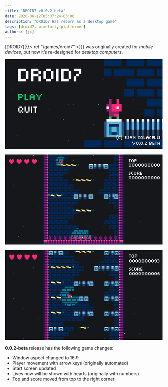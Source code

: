 ```yaml
---
title: "DROID7 v0.0.2-beta"
date: 2020-06-12T05:37:24-03:00
description: "DROID7 Has reborn as a desktop game"
tags: [droid7, pixelart, platformer]
authors: [jc]
---
```


[DROID7]({{< ref "/games/droid7" >}}) was originally created for _mobile devices_, but now it’s re-designed for _desktop computers_.

![Start screen](screenshot_1.png)

![In game](screenshot_2.png)

![In game](screenshot_3.png)

**0.0.2-beta** release has the following game changes:

- Window aspect changed to 16:9
- Player movement with arrow keys (originally automated)
- Start screen updated
- Lives now will be shown with hearts (originally with numbers)
- Top and score moved from top to the right corner

